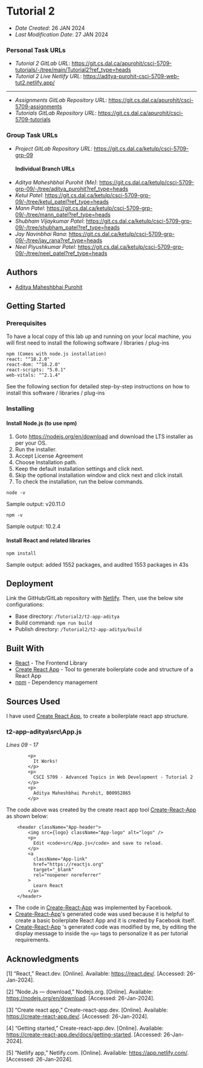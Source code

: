 <!--- The following README.md sample file was adapted from https://gist.github.com/PurpleBooth/109311bb0361f32d87a2#file-readme-template-md by Gabriella Mosquera for academic use ---> 
<!--- You may delete any comments in this sample README.md file. If needing to use as a .txt file then simply delete all comments, edit as needed, and save as a README.txt file --->



# Tutorial 2

* *Date Created*: 26 JAN 2024
* *Last Modification Date*: 27 JAN 2024

### Personal Task URLs
* *Tutorial 2 GitLab URL*: <https://git.cs.dal.ca/apurohit/csci-5709-tutorials/-/tree/main/Tutorial2?ref_type=heads>
* *Tutorial 2 Live Netlify URL*: <https://aditya-purohit-csci-5709-web-tut2.netlify.app/>

--------------------

* *Assignments GitLab Repository URL*: <https://git.cs.dal.ca/apurohit/csci-5709-assignments>
* *Tutorials GitLab Repository URL*: <https://git.cs.dal.ca/apurohit/csci-5709-tutorials>

### Group Task URLs
* *Project GitLab Repository URL*: <https://git.cs.dal.ca/ketulp/csci-5709-grp-09>
    #### Individual Branch URLs
* *Aditya Maheshbhai Purohit (Me)*: <https://git.cs.dal.ca/ketulp/csci-5709-grp-09/-/tree/aditya_purohit?ref_type=heads>
* *Ketul Patel*: <https://git.cs.dal.ca/ketulp/csci-5709-grp-09/-/tree/ketul_patel?ref_type=heads>
* *Mann Patel*: <https://git.cs.dal.ca/ketulp/csci-5709-grp-09/-/tree/mann_patel?ref_type=heads>
* *Shubham Vijaykumar Patel*: <https://git.cs.dal.ca/ketulp/csci-5709-grp-09/-/tree/shubham_patel?ref_type=heads>
* *Jay Navinbhai Rana*: <https://git.cs.dal.ca/ketulp/csci-5709-grp-09/-/tree/jay_rana?ref_type=heads>
* *Neel Piyushkumar Patel*: <https://git.cs.dal.ca/ketulp/csci-5709-grp-09/-/tree/neel_patel?ref_type=heads>






## Authors

* [Aditya Maheshbhai Purohit](aditya.purohit@dal.ca)



## Getting Started

### Prerequisites

To have a local copy of this lab up and running on your local machine, you will first need to install the following software / libraries / plug-ins

```
npm (Comes with node.js installation)
react: "^18.2.0"
react-dom: "^18.2.0"
react-scripts: "5.0.1"
web-vitals: "^2.1.4"
```

See the following section for detailed step-by-step instructions on how to install this software / libraries / plug-ins

### Installing

#### Install Node.js (to use npm)

1. Goto https://nodejs.org/en/download and download the LTS installer as per your OS.
2. Run the installer.
3. Accept License Agreement
4. Choose Installation path.
5. Keep the default installation settings and click next.
6. Skip the optional installation window and click next and click install.
7. To check the installation, run the below commands.

```
node -v
```
Sample output: v20.11.0
```
npm -v
```
Sample output: 10.2.4

#### Install React and related libraries
```
npm install
```
Sample output: added 1552 packages, and audited 1553 packages in 43s

## Deployment

Link the GitHub/GitLab repository with [Netlify](https://app.netlify.com/).
Then, use the below site configurations:

* Base directory: `/Tutorial2/t2-app-aditya`
* Build command: `npm run build`
* Publish directory: `/Tutorial2/t2-app-aditya/build`


## Built With

<!--- Provide a list of the frameworks used to build this application, your list should include the name of the framework used, the url where the framework is available for download and what the framework was used for, see the example below --->

* [React](https://react.dev/) - The Frontend Library
* [Create React App](https://create-react-app.dev/) - Tool to generate boilerplate code and structure of a React App
* [npm](https://www.npmjs.com/) - Dependency management


## Sources Used

I have used [Create React App](https://create-react-app.dev/), to create a boilerplate react app structure.


### t2-app-aditya\src\App.js

*Lines 09 - 17*

```
        <p>
          It Works!
        </p>
        <p>
          CSCI 5709 - Advanced Topics in Web Development - Tutorial 2
        </p>
        <p>
          Aditya Maheshbhai Purohit, B00952865
        </p>

```

The code above was created by the create react app tool [Create-React-App](https://create-react-app.dev/docs/getting-started#quick-start) as shown below: 

```
    <header className="App-header">
        <img src={logo} className="App-logo" alt="logo" />
        <p>
          Edit <code>src/App.js</code> and save to reload.
        </p>
        <a
          className="App-link"
          href="https://reactjs.org"
          target="_blank"
          rel="noopener noreferrer"
        >
          Learn React
        </a>
    </header>

```
- The code in [Create-React-App](https://create-react-app.dev/docs/getting-started#quick-start) was implemented by Facebook.
- [Create-React-App](https://create-react-app.dev/docs/getting-started#quick-start)'s generated code was used because it is helpful to create a basic boilerplate React App and it is created by Facebook itself.
- [Create-React-App](https://create-react-app.dev/docs/getting-started#quick-start) 's generated code was modified by me, by editing the display message to inside the `<p>` tags to personalize it as per tutorial requirements.

## Acknowledgments

[1]	“React,” React.dev. [Online]. Available: https://react.dev/. [Accessed: 26-Jan-2024].

[2]	“Node.Js — download,” Nodejs.org. [Online]. Available: https://nodejs.org/en/download. [Accessed: 26-Jan-2024].

[3]	“Create react app,” Create-react-app.dev. [Online]. Available: https://create-react-app.dev/. [Accessed: 26-Jan-2024].

[4]	“Getting started,” Create-react-app.dev. [Online]. Available: https://create-react-app.dev/docs/getting-started. [Accessed: 26-Jan-2024].

[5]	“Netlify app,” Netlify.com. [Online]. Available: https://app.netlify.com/. [Accessed: 26-Jan-2024].

